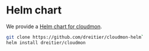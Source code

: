 # Helm chart

We provide a [Helm chart for cloudmon](https://github.com/dreitier/cloudmon-helm).

```bash
git clone https://github.com/dreitier/cloudmon-helm`
helm install dreitier/cloudmon
```
